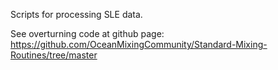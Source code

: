 Scripts for processing SLE data. 

See overturning code at github page: https://github.com/OceanMixingCommunity/Standard-Mixing-Routines/tree/master
